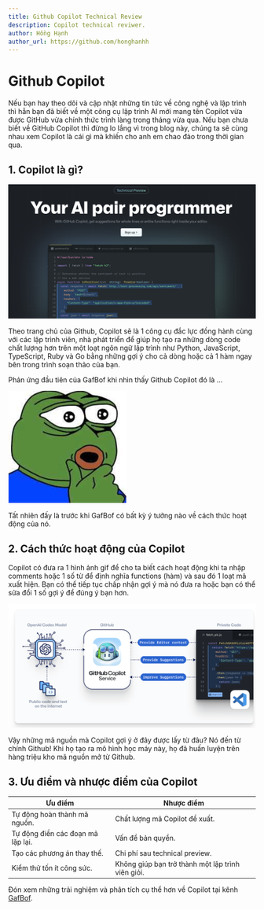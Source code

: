 ```yaml
---
title: Github Copilot Technical Review
description: Copilot technical reviwer.
author: Hồng Hạnh
author_url: https://github.com/honghanhh
---
```


# Github Copilot

Nếu bạn hay theo dõi và cập nhật những tin tức về công nghệ và lập trình thì hẳn bạn đã biết về một công cụ lập trình AI mới mang tên Copilot vừa được GitHub vừa chính thức trình làng trong tháng vừa qua. Nếu bạn chưa biết về GitHub Copilot thì đừng lo lắng vì trong blog này, chúng ta sẽ cùng nhau xem Copilot là cái gì mà khiến cho anh em chao đảo trong thời gian qua.

<!--truncate-->

## 1. Copilot là gì?

![copilot](img/copilot-intro.png)

Theo trang chủ của Github, Copilot sẽ là 1 công cụ đắc lực đồng hành cùng với các lập trình viên, nhà phát triển để giúp họ tạo ra những dòng code chất lượng hơn trên một loạt ngôn ngữ lập trình như Python, JavaScript, TypeScript, Ruby và Go bằng những gợi ý cho cả dòng hoặc cả 1 hàm ngay bên trong trình soạn thảo của bạn.

Phản ứng đầu tiên của GafBof khi nhìn thấy Github Copilot đó là ...

![amazing](img/wow.png)

Tất nhiên đấy là trước khi GafBof có bất kỳ ý tưởng nào về cách thức hoạt động của nó.

## 2. Cách thức hoạt động của Copilot

Copilot có đưa ra 1 hình ảnh gif để cho ta biết cách hoạt động khi ta nhập comments hoặc 1 số từ để định nghĩa functions (hàm) và sau đó 1 loạt mã xuất hiện. Bạn có thể tiếp tục chấp nhận gợi ý mà nó đưa ra hoặc bạn có thể sửa đổi 1 số gợi ý để đúng ý bạn hơn.

![copilot-flow](img/flow.png)

Vậy những mã nguồn mà Copilot gợi ý ở đây được lấy từ đâu? Nó đến từ chính Github! Khi họ tạo ra mô hình học máy này, họ đã huấn luyện trên hàng triệu kho mã nguồn mở từ Github.

## 3. Ưu điểm và nhược điểm của Copilot

| Ưu điểm                           | Nhược điểm                                        |
| --------------------------------- | ------------------------------------------------- |
| Tự động hoàn thành mã nguồn.      | Chất lượng mã Copilot đề xuất.                    |
| Tự động điền các đoạn mã lặp lại. | Vấn đề bản quyền.                                 |
| Tạo các phương án thay thế.       | Chi phí sau technical preview.                    |
| Kiểm thử tốn ít công sức.         | Không giúp bạn trở thành một lập trình viên giỏi. |

Đón xem những trải nghiệm và phân tích cụ thể hơn về Copilot tại kênh [GafBof](/).
